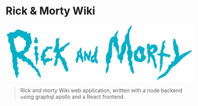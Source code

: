 # Rick & Morty Wiki

![Rick & Morty](/resources/images/banner.png?raw=true)

> Rick and morty Wiki web application, written with a node backend using graphql apollo and a React frontend.
